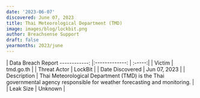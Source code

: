 ```yaml
---
date: '2023-06-07'
discovered: June 07, 2023
title: Thai Meteorological Department (TMD)
image: images/blog/lockbit.png
author: Breachsense Support
draft: false
yearmonths: 2023/june
---
```



| Data Breach Report
------------:     |:-------------:    | :-----:|
| Victim      | tmd.go.th      | 
| Threat Actor      | LockBit      | 
| Date Discovered      | Jun 07, 2023      | 
| Description      | Thai Meteorological Department (TMD) is the Thai governmental agency responsible for weather forecasting and monitoring.      | 
| Leak Size      | Unknown      | 


